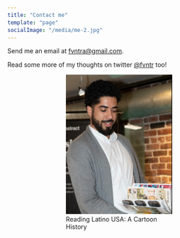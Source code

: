 ```yaml
---
title: "Contact me"
template: "page"
socialImage: "/media/me-2.jpg"
---
```


Send me an email at [fvntra@gmail.com](mailto:fvntra@gmail.com). 

Read some more of my thoughts on twitter [@fvntr](https://twitter.com/fvntr) too!


<figure style="width: 240px; margin:auto;">
	<img src="/media/me-2.png" alt="Felipe reading comics">
	<figcaption>Reading Latino USA: A Cartoon History</figcaption>
</figure>
